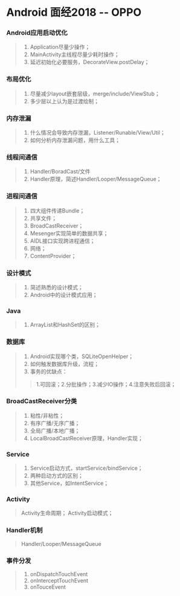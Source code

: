 # Android 面经2018 -- OPPO

### Android应用启动优化
> 1. Application尽量少操作；
> 2. MainActivity主线程尽量少耗时操作；
> 3. 延迟初始化必要服务，DecorateView.postDelay；

### 布局优化
> 1. 尽量减少layout嵌套层级，merge/include/ViewStub；
> 2. 多少层以上认为是过渡绘制；

### 内存泄漏
> 1. 什么情况会导致内存泄漏，Listener/Runable/View/Util；
> 2. 如何分析内存泄漏问题，用什么工具；

### 线程间通信
> 1. Handler/BoradCast/文件
> 2. Handler原理，简述Handler/Looper/MessageQueue；

### 进程间通信
> 1. 四大组件传递Bundle；
> 2. 共享文件；
> 3. BroadCastReceiver；
> 4. Mesenger实现简单的数据共享；
> 5. AIDL接口实现跨进程通信；
> 6. 网络；
> 7. ContentProvider；

### 设计模式
> 1. 简述熟悉的设计模式；
> 2. Android中的设计模式应用；

### Java
> 1. ArrayList和HashSet的区别；

### 数据库
> 1. Android实现哪个类，SQLiteOpenHelper；
> 2. 如何触发数据库升级，流程；
> 3. 事务的优缺点：
> > 1.可回滚；2.分批操作；3.减少IO操作；4.注意失败后回滚；

### BroadCastReceiver分类
> 1. 粘性/非粘性；
> 2. 有序广播/无序广播；
> 3. 全局广播/本地广播；
> 4. LocalBroadCastReceiver原理，Handler实现；

### Service
> 1. Service启动方式，startService/bindService；
> 2. 两种启动方式的区别；
> 3. 其他Service，如IntentService；

### Activity
> Activity生命周期；
> Activity启动模式；

### Handler机制
> Handler/Looper/MessageQueue

### 事件分发
> 1. onDispatchTouchEvent
> 2. onInterceptTouchEvent
> 3. onTouceEvent
